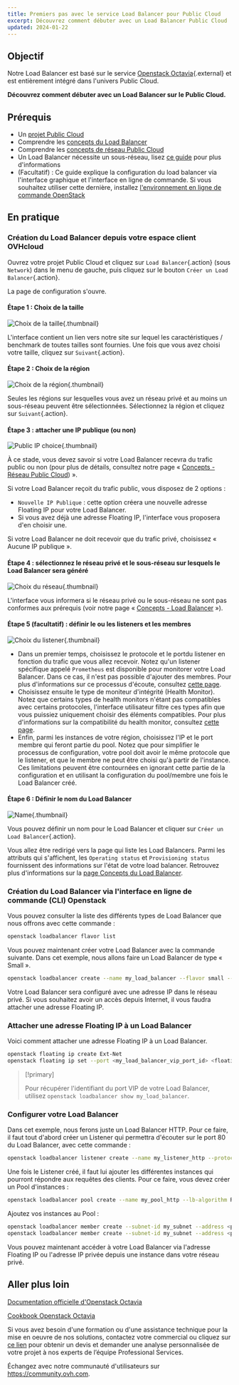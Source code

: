 ```yaml
---
title: Premiers pas avec le service Load Balancer pour Public Cloud
excerpt: Découvrez comment débuter avec un Load Balancer Public Cloud
updated: 2024-01-22
---
```


## Objectif

Notre Load Balancer est basé sur le service [Openstack Octavia](https://wiki.openstack.org/wiki/Octavia){.external} et est entièrement intégré dans l'univers Public Cloud.

**Découvrez comment débuter avec un Load Balancer sur le Public Cloud.**

## Prérequis

- Un [projet Public Cloud](https://www.ovhcloud.com/fr/public-cloud/)
- Comprendre les [concepts du Load Balancer](/pages/public_cloud/public_cloud_network_services/concepts-03-loadbalancer)
- Comprendre les [concepts de réseau Public Cloud](/pages/public_cloud/public_cloud_network_services/concepts-01-public-cloud-networking-concepts)
- Un Load Balancer nécessite un sous-réseau, lisez [ce guide](/pages/public_cloud/public_cloud_network_services/getting-started-07-creating-vrack) pour plus d'informations
- (Facultatif) : Ce guide explique la configuration du load balancer via l'interface graphique et l'interface en ligne de commande. Si vous souhaitez utiliser cette dernière, installez [l'environnement en ligne de commande OpenStack](/pages/public_cloud/compute/prepare_the_environment_for_using_the_openstack_api)

## En pratique

### Création du Load Balancer depuis votre espace client OVHcloud

Ouvrez votre projet Public Cloud et cliquez sur `Load Balancer`{.action} (sous `Network`) dans le menu de gauche, puis cliquez sur le bouton `Créer un Load Balancer`{.action}.

La page de configuration s'ouvre.

#### Étape 1 : Choix de la taille

![Choix de la taille](images/size.png){.thumbnail}

L'interface contient un lien vers notre site sur lequel les caractéristiques / benchmark de toutes tailles sont fournies. Une fois que vous avez choisi votre taille, cliquez sur `Suivant`{.action}.

#### Étape 2 : Choix de la région

![Choix de la région](images/region.png){.thumbnail}

Seules les régions sur lesquelles vous avez un réseau privé et au moins un sous-réseau peuvent être sélectionnées. Sélectionnez la région et cliquez sur `Suivant`{.action}.

#### Étape 3 : attacher une IP publique (ou non)

![Public IP choice](images/IP_flottante.png){.thumbnail}

À ce stade, vous devez savoir si votre Load Balancer recevra du trafic public ou non (pour plus de détails, consultez notre page « [Concepts - Réseau Public Cloud](/pages/public_cloud/public_cloud_network_services/concepts-01-public-cloud-networking-concepts)) ». 

Si votre Load Balancer reçoit du trafic public, vous disposez de 2 options :

- `Nouvelle IP Publique` : cette option créera une nouvelle adresse Floating IP pour votre Load Balancer. 
- Si vous avez déjà une adresse Floating IP, l'interface vous proposera d'en choisir une.

Si votre Load Balancer ne doit recevoir que du trafic privé, choisissez « Aucune IP publique ».

#### Étape 4 : sélectionnez le réseau privé et le sous-réseau sur lesquels le Load Balancer sera généré

![Choix du réseau](images/private_network.png){.thumbnail}

L'interface vous informera si le réseau privé ou le sous-réseau ne sont pas conformes aux prérequis (voir notre page « [Concepts - Load Balancer](/pages/public_cloud/public_cloud_network_services/concepts-03-loadbalancer#network-prerequisites) »).

#### Étape 5 (facultatif) : définir le ou les listeners et les membres

![Choix du listener](images/listener.png){.thumbnail}

- Dans un premier temps, choisissez le protocole et le portdu listener en fonction du trafic que vous allez recevoir. Notez qu'un listener spécifique appelé `Prometheus` est disponible pour monitorer votre Load Balancer. Dans ce cas, il n'est pas possible d'ajouter des membres. Pour plus d'informations sur ce processus d'écoute, consultez [cette page](/pages/public_cloud/public_cloud_network_services/technical-resources-02-octavia-monitoring-prometheus).
- Choisissez ensuite le type de moniteur d'intégrité (Health Monitor). Notez que certains types de health monitors n'étant pas compatibles avec certains protocoles, l'interface utilisateur filtre ces types afin que vous puissiez uniquement choisir des éléments compatibles. Pour plus d'informations sur la compatibilité du health monitor, consultez [cette page](/pages/public_cloud/public_cloud_network_services/concepts-01-public-cloud-networking-concepts).
- Enfin, parmi les instances de votre région, choisissez l'IP et le port membre qui feront partie du pool. Notez que pour simplifier le processus de configuration, votre pool doit avoir le même protocole que le listener, et que le membre ne peut être choisi qu'à partir de l'instance. Ces limitations peuvent être contournées en ignorant cette partie de la configuration et en utilisant la configuration du pool/membre une fois le Load Balancer créé. 

#### Étape 6 : Définir le nom du Load Balancer 

![Name](images/name.png){.thumbnail}

Vous pouvez définir un nom pour le Load Balancer et cliquer sur `Créer un Load Balancer`{.action}.

Vous allez être redirigé vers la page qui liste les Load Balancers. Parmi les attributs qui s'affichent, les `Operating status` et `Provisioning status` fournissent des informations sur l'état de votre load balancer. Retrouvez plus d'informations sur la [page Concepts du Load Balancer](/pages/public_cloud/public_cloud_network_services/concepts-03-loadbalancer#operating-provisioning-status).

### Création du Load Balancer via l'interface en ligne de commande (CLI) Openstack

Vous pouvez consulter la liste des différents types de Load Balancer que nous offrons avec cette commande :

```bash
openstack loadbalancer flavor list
```

Vous pouvez maintenant créer votre Load Balancer avec la commande suivante. Dans cet exemple, nous allons faire un Load Balancer de type « Small ».

```bash
openstack loadbalancer create --name my_load_balancer --flavor small --vip-subnet-id my_subnet
```

Votre Load Balancer sera configuré avec une adresse IP dans le réseau privé. Si vous souhaitez avoir un accès depuis Internet, il vous faudra attacher une adresse Floating IP.

### Attacher une adresse Floating IP à un Load Balancer

Voici comment attacher une adresse Floating IP à un Load Balancer.

```bash
openstack floating ip create Ext-Net
openstack floating ip set --port <my_load_balancer_vip_port_id> <floating_ip>
```

> [!primary]
>
> Pour récupérer l'identifiant du port VIP de votre Load Balancer, utilisez `openstack loadbalancer show my_load_balancer`.

### Configurer votre Load Balancer

Dans cet exemple, nous ferons juste un Load Balancer HTTP. Pour ce faire, il faut tout d'abord créer un Listener qui permettra d'écouter sur le port 80 du Load Balancer, avec cette commande :

```bash
openstack loadbalancer listener create --name my_listener_http --protocol HTTP --protocol-port 80 my_loadbalancer
```

Une fois le Listener créé, il faut lui ajouter les différentes instances qui pourront répondre aux requêtes des clients. Pour ce faire, vous devez créer un Pool d'instances :

```bash
openstack loadbalancer pool create --name my_pool_http --lb-algorithm ROUND_ROBIN --listener my_listener --protocol HTTP
```

Ajoutez vos instances au Pool :

```bash
openstack loadbalancer member create --subnet-id my_subnet --address <private_ip_instance_1> --protocol-port 80 my_pool
openstack loadbalancer member create --subnet-id my_subnet --address <private_ip_instance_2> --protocol-port 80 my_pool
```

Vous pouvez maintenant accéder à votre Load Balancer via l'adresse Floating IP ou l'adresse IP privée depuis une instance dans votre réseau privé.

## Aller plus loin

[Documentation officielle d'Openstack Octavia](https://docs.openstack.org/octavia/latest/)

[Cookbook Openstack Octavia](https://docs.openstack.org/octavia/latest/user/guides/basic-cookbook.html)

Si vous avez besoin d'une formation ou d'une assistance technique pour la mise en oeuvre de nos solutions, contactez votre commercial ou cliquez sur [ce lien](https://www.ovhcloud.com/fr/professional-services/) pour obtenir un devis et demander une analyse personnalisée de votre projet à nos experts de l’équipe Professional Services. 

Échangez avec notre communauté d'utilisateurs sur <https://community.ovh.com>.
